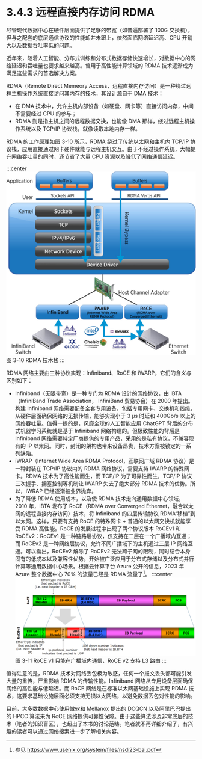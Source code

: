 # 3.4.3 远程直接内存访问 RDMA

尽管现代数据中心在硬件层面提供了足够的带宽（如普遍部署了 100G 交换机），但与之配套的底层通信协议的性能却并未跟上，依然面临网络延迟高、CPU 开销大以及数据吞吐率低的问题。

近年来，随着人工智能、分布式训练和分布式数据存储快速增长，对数据中心的网络延迟和吞吐量也要求越来越高。曾用于高性能计算领域的 RDMA 技术逐渐成为满足这些需求的首选解决方案。

RDMA（Remote Direct Memeory Access，远程直接内存访问）是一种绕过远程主机操作系统直接访问其内存的技术，其设计源自于 DMA 技术：
- 在 DMA 技术中，允许主机内部设备（如硬盘、网卡等）直接访问内存，中间不需要经过 CPU 的参与；
- RDMA 则是指主机之间的远程数据交换，也能像 DMA 那样，绕过远程主机操作系统以及 TCP/IP 协议栈，就像读取本地内存一样。

RDMA 的工作原理如图 3-10 所示，RDMA 绕过了传统以太网和主机内 TCP/IP 协议栈，应用直接通过网卡硬件就能与远程主机交互。由于不经过操作系统，大幅提升网络吞吐量的同时，还节省了大量 CPU 资源以及降低了网络通信延迟。

:::center
  ![](../assets/RDMA.png)<br/>
  图 3-10  RDMA 技术栈
:::

RDMA 网络主要由三种协议实现：Infiniband、RoCE 和 iWARP，它们的含义与区别如下：

- Infiniband（无限带宽）是一种专门为 RDMA 设计的网络协议，由 IBTA（InfiniBand Trade Association，
InfiniBand 贸易协会）在 2000 年提出。构建 Infiniband 网络需要配备全套专用设备，包括专用网卡、交换机和线缆，从硬件层面确保网络的无损传输，能够实现小于 3 μs 时延和 400Gb/s 以上的网络吞吐量。值得一提的是，风靡全球的人工智能应用 ChatGPT 背后的分布式机器学习系统就是基于 Infiniband 网络构建的。但极致性能的背后是 Infiniband 网络需要特定厂商提供的专用产品，采用的是私有协议，不兼容现有的 IP 以太网。同时，封闭的架构也带来设备昂贵，技术方案被锁定的一系列缺陷。
- iWRAP（Internet Wide Area RDMA Protocol，互联网广域 RDMA 协议）是一种封装在 TCP/IP 协议内的 RDMA 网络协议，需要支持 IWARP 的特殊网卡。RDMA 技术为了高性能而生，而 TCP/IP 为了可靠性而生，TCP/IP 协议三次握手、拥塞控制等机制让 IWARP 失去了绝大部分 RDMA 技术的优势。所以，iWRAP 已经逐渐被业界抛弃。
- 为了降低 RDMA 使用成本，以及使 RDMA 技术走向通用数据中心领域，2010 年，IBTA 发布了 RoCE（RDMA over Converged Ethernet，融合以太网的远程直接内存访问）技术，将 Infiniband 的四层传输协议 RDMA“移植”到以太网。这样，只要有支持 RoCE 的特殊网卡 + 普通的以太网交换机就能享受 RDMA 高性能。RoCE 的发展过程中出现了两个协议版本 RoCEv1 和 RoCEv2：RoCEv1 是一种链路层协议，仅支持在二层在一个广播域内互通；而 RoCEv2 是一种网络层协议，允许不同广播域下的主机通过三层 IP 网络互通。可以看出，RoCEv2 解除了 RoCEv2 无法跨子网的限制，同时结合本身固有的低成本以及兼容性优势，开始被广泛应用于分布式存储以及分布式并行计算等通用数据中心场景。根据云计算平台 Azure 公开的信息，2023 年 Azure 整个数据中心 70% 的流量已经是 RDMA 流量了[^1]。
:::center
  ![](../assets/RoCE_Header_format.png)<br/>
  图 3-11 RoCE v1 只能在广播域内通信，RoCE v2 支持 L3 路由
:::

值得注意的是，RDMA 技术对网络丢包极为敏感，任何一个报文丢失都可能引发大量的重传，严重影响 RDMA 的传输性能。Infiniband 网络从专用设备层面确保网络的高性能与低延迟。而 RoCE 网络是在标准以太网基础设施上实现 RDMA 技术，这要求基础设施层面必须支持无损以太网络，以避免数据丢包对性能的影响。

目前，大多数数据中心使用微软和 Mellanox 提出的 DCQCN 以及阿里巴巴提出的 HPCC 算法来为 RoCE 网络提供可靠性保障。由于这些算法涉及非常底层的技术（笔者的知识盲区），也超出了本书的讨论范畴。笔者就不再详细介绍了，有兴趣的读者可以通过网络搜索进一步了解相关内容。


[^1]: 参见 https://www.usenix.org/system/files/nsdi23-bai.pdf

